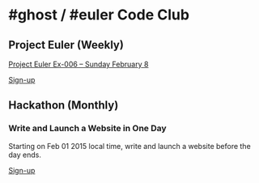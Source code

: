 # #ghost / #euler Code Club

## Project Euler (Weekly)
[Project Euler Ex-006 – Sunday February 8](https://projecteuler.net/problem=6)

[Sign-up](https://gist.github.com/deadghost/6306c6cb81e43b07d354)

## Hackathon (Monthly)
### Write and Launch a Website in One Day
Starting on Feb 01 2015 local time, write and launch a website before the day
ends.

[Sign-up](https://gist.github.com/deadghost/6447e2d8b066915aa6ca)
